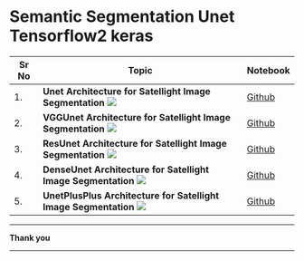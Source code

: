 # Semantic Segmentation Unet Tensorflow2 keras

| Sr No | Topic                                                        | Notebook                                                     |
| ----- | ------------------------------------------------------------ | ------------------------------------------------------------ |
| 1.    | **Unet Architecture for Satellight Image Segmentation**  ![](https://lmb.informatik.uni-freiburg.de/people/ronneber/u-net/u-net-architecture.png) | [Github](https://nbviewer.jupyter.org/github/ashishpatel26/Semantic-Segmentation-Unet-Tensorflow-keras/blob/main/Notebooks/Unet.ipynb) |
| 2.    | **VGGUnet Architecture for Satellight Image Segmentation** ![](https://neurohive.io/wp-content/uploads/2018/11/vgg16-1-e1542731207177.png) | [Github](https://nbviewer.jupyter.org/github/ashishpatel26/Semantic-Segmentation-Unet-Tensorflow-keras/blob/main/Notebooks/VggUnet.ipynb) |
| 3.    | **ResUnet Architecture for Satellight Image Segmentation** ![](https://miro.medium.com/max/5998/1*eKrh8FqJL3jodebYlielNg.png) | [Github](https://nbviewer.jupyter.org/github/ashishpatel26/Semantic-Segmentation-Unet-Tensorflow-keras/blob/main/Notebooks/Resunet.ipynb) |
| 4.    | **DenseUnet Architecture for Satellight Image Segmentation** ![](https://lh3.googleusercontent.com/proxy/dEolVIZqWdVh7UgxyQkLS18uf942vgeZ_2Ls1pJeJjHC188qigU0l-AoReNRRoOSjsA1UccwrNeLGW1pznV6kiAw-ZdS5pVX3ulOzo1x3RW32hIZ5unHhq1nT8MK3G0rqV8V4XPdDK-RewYGEtMOFnU4qSqVqN85uuWS) | [Github](https://nbviewer.jupyter.org/github/ashishpatel26/Semantic-Segmentation-Unet-Tensorflow-keras/blob/main/Notebooks/DenseUnet.ipynb) |
| 5.    | **UnetPlusPlus Architecture for Satellight Image Segmentation** ![](https://neurohive.io/wp-content/uploads/2019/12/Screenshot_4-570x251.png) | [Github](https://nbviewer.jupyter.org/github/ashishpatel26/Semantic-Segmentation-Unet-Tensorflow-keras/blob/main/Notebooks/UnetPlusPlus.ipynb) |

---

**Thank you**

---


